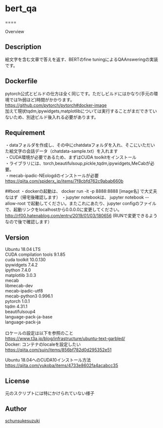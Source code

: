 # bert_qa
====

Overview

## Description
絵文字を含む文章で答えを返す、BERTのfine tuningによるQAAnsweringの実装です。

## Dockerfile
pytorch公式とビルドの仕方は全く同じです。ただしビルドにはかなり(手元の環境では1h弱ほど)時間がかかります。</br>
https://github.com/pytorch/pytorch#docker-image</br>
加えて現状tqdm,ipywidgets,matplotlibについては実行することがまだできていないため、別途ビルド後入れる必要があります。</br>


## Requirement
・dataフォルダを作成し、その中にchatdataフォルダを入れ、そこにいただいた絵文字の会話データ（chatdata-sample.txt）を入れます</br>
・CUDA環境が必要であるため、まずはCUDA toolkitをインストール</br>
・ライブラリには、torch,beautifulsoup,pickle,tqdm,ipywidgets,MeCabが必要。</br>
・mecab-ipadic-NEologdのインストールが必要</br>
https://qiita.com/spiderx_jp/items/7f8cbfd762c9abab660b</br>

##boot
・dockerの起動は、
 docker run -it -p 8888:8888 [image名]
 で大丈夫なはず（帰宅後確認します）
・jupyter notebookは、
 jupyter notebook --allow-root
 で起動してください。またこれにあたり、jupyter configのファイルで、起動リンクをlocalhostから0.0.0.0に変更してください。
 http://rf00.hatenablog.com/entry/2019/01/03/180656
 (RUNで変更できるようなので後で確認します）

## Version
Ubuntu 18.04 LTS</br>
CUDA compilation tools 9.1.85</br>
cuda toolkit 10.0.130</br>
ipywidgets 7.4.2</br>
ipython 7.4.0</br>
matplotlib 3.0.3</br>
mecab</br>
libmecab-dev</br>
mecab-ipadic-utf8</br>
mecab-python3 0.996.1</br>
pytorch 1.0.1</br>
tqdm 4.31.1</br>
beautifulsoup4</br>
language-pack-ja-base</br> 
language-pack-ja</br>
</br>
ロケールの設定は以下を参照のこと</br>
https://www.t3a.jp/blog/infrastructure/ubuntu-text-garbled/</br>
Docker: コンテナのlocaleを設定したい https://qiita.com/suin/items/856bf782d0d295352e51</br>

Ubuntu 18.04へのCUDA10インストール方法 https://qiita.com/yukoba/items/4733e8602fa4acabcc35 

## License

元のスクリプトには特にかけられていない様子

## Author

[schunsukesuzuki](https://github.com/schunsukesuzuki)
